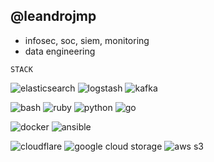 ## @leandrojmp


- infosec, soc, siem, monitoring
- data engineering

`STACK`

![elasticsearch](https://img.shields.io/badge/elasticsearch-005571?style=for-the-badge&logo=elasticsearch&logoColor=ffffff)
![logstash](https://img.shields.io/badge/elastic_stack-005571?style=for-the-badge&logo=elasticstack&logoColor=ffffff)
![kafka](https://img.shields.io/badge/kafka-231F20?style=for-the-badge&logo=apachekafka&logoColor=ffffff)

![bash](https://img.shields.io/badge/bash-4EAA25?style=for-the-badge&logo=gnubash&logoColor=ffffff)
![ruby](https://img.shields.io/badge/ruby-CC342D?style=for-the-badge&logo=ruby&logoColor=ffffff)
![python](https://img.shields.io/badge/python-3776AB?style=for-the-badge&logo=python&logoColor=ffffff)
![go](https://img.shields.io/badge/go-00ADD8?style=for-the-badge&logo=go&logoColor=ffffff)

![docker](https://img.shields.io/badge/docker-2496ED?style=for-the-badge&logo=docker&logoColor=ffffff)
![ansible](https://img.shields.io/badge/ansible-EE0000?style=for-the-badge&logo=ansible&logoColor=ffffff)

![cloudflare](https://img.shields.io/badge/cloudflare-F38020?style=for-the-badge&logo=cloudflare&logoColor=ffffff)
![google cloud storage](https://img.shields.io/badge/google_cloud_storage-4285F4?style=for-the-badge&logo=googlecloud&logoColor=ffffff)
![aws s3](https://img.shields.io/badge/aws_s3-569A31?style=for-the-badge&logo=amazons3&logoColor=ffffff)
